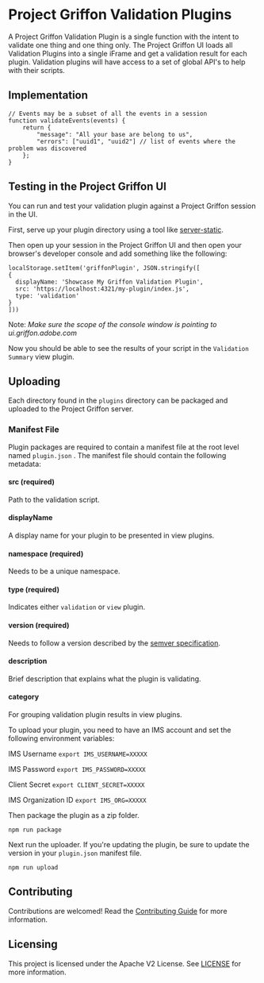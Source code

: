 # Project Griffon Validation Plugins

A Project Griffon Validation Plugin is a single function with the intent to validate one thing and one thing only. The Project Griffon UI loads all Validation Plugins into a single iFrame and get a validation result for each plugin. Validation plugins will have access to a set of global API's to help with their scripts.

## Implementation

```
// Events may be a subset of all the events in a session
function validateEvents(events) {
    return {
        "message": "All your base are belong to us",
        "errors": ["uuid1", "uuid2"] // list of events where the problem was discovered
    };
}
```

## Testing in the Project Griffon UI
You can run and test your validation plugin against a Project Griffon session in the UI.

First, serve up your plugin directory using a tool like [server-static](https://www.npmjs.com/package/serve-static).

Then open up your session in the Project Griffon UI and then open your browser's developer console and add something like the following:

```
localStorage.setItem('griffonPlugin', JSON.stringify([
{
  displayName: 'Showcase My Griffon Validation Plugin',
  src: 'https://localhost:4321/my-plugin/index.js',
  type: 'validation'
}
]))
```

Note: _Make sure the scope of the console window is pointing to ui.griffon.adobe.com_

Now you should be able to see the results of your script in the `Validation Summary` view plugin.

## Uploading

Each directory found in the `plugins` directory can be packaged and uploaded to the Project Griffon server. 

### Manifest File
Plugin packages are required to contain a manifest file at the root level named `plugin.json` . The manifest file should contain the following metadata:

#### src (required)
Path to the validation script.

#### displayName
A display name for your plugin to be presented in view plugins.

#### namespace (required)
Needs to be a unique namespace.

#### type (required)
Indicates either `validation` or `view` plugin.

#### version (required)
Needs to follow a version described by the [semver specification](https://semver.org/).

#### description
Brief description that explains what the plugin is validating.

#### category
For grouping validation plugin results in view plugins.

To upload your plugin, you need to have an IMS account and set the following environment variables:

IMS Username `export IMS_USERNAME=XXXXX`

IMS Password `export IMS_PASSWORD=XXXXX`

Client Secret `export CLIENT_SECRET=XXXXX`

IMS Organization ID `export IMS_ORG=XXXXX`

Then package the plugin as a zip folder.

```
npm run package
```

Next run the uploader. If you're updating the plugin, be sure to update the version in your `plugin.json` manifest file.

```
npm run upload
```

## Contributing

Contributions are welcomed! Read the [Contributing Guide](CONTRIBUTING.md) for more information.

## Licensing

This project is licensed under the Apache V2 License. See [LICENSE](LICENSE.md) for more information.
